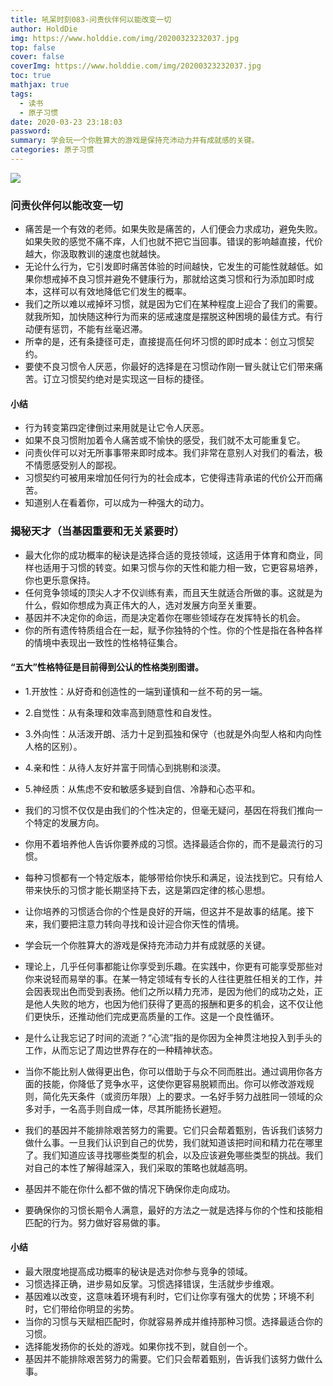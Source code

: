 ```yaml
---
title: 吼呆时刻083-问责伙伴何以能改变一切
author: HoldDie
img: https://www.holddie.com/img/20200323232037.jpg
top: false
cover: false
coverImg: https://www.holddie.com/img/20200323232037.jpg
toc: true
mathjax: true
tags:
  - 读书
  - 原子习惯
date: 2020-03-23 23:18:03
password:
summary: 学会玩一个你胜算大的游戏是保持充沛动力并有成就感的关键。
categories: 原子习惯
---
```


![](https://www.holddie.com/img/20200323232037.jpg)

### 问责伙伴何以能改变一切

- 痛苦是一个有效的老师。如果失败是痛苦的，人们便会力求成功，避免失败。如果失败的感觉不痛不痒，人们也就不把它当回事。错误的影响越直接，代价越大，你汲取教训的速度也就越快。
- 无论什么行为，它引发即时痛苦体验的时间越快，它发生的可能性就越低。如果你想戒掉不良习惯并避免不健康行为，那就给这类习惯和行为添加即时成本，这样可以有效地降低它们发生的概率。
- 我们之所以难以戒掉坏习惯，就是因为它们在某种程度上迎合了我们的需要。就我所知，加快随这种行为而来的惩戒速度是摆脱这种困境的最佳方式。有行动便有惩罚，不能有丝毫迟滞。
- 所幸的是，还有条捷径可走，直接提高任何坏习惯的即时成本：创立习惯契约。
- 要使不良习惯令人厌恶，你最好的选择是在习惯动作刚一冒头就让它们带来痛苦。订立习惯契约绝对是实现这一目标的捷径。

#### 小结

- 行为转变第四定律倒过来用就是让它令人厌恶。
- 如果不良习惯附加着令人痛苦或不愉快的感受，我们就不太可能重复它。
- 问责伙伴可以对无所事事带来即时成本。我们非常在意别人对我们的看法，极不情愿感受别人的鄙视。
- 习惯契约可被用来增加任何行为的社会成本，它使得违背承诺的代价公开而痛苦。
- 知道别人在看着你，可以成为一种强大的动力。

### 揭秘天才（当基因重要和无关紧要时）

- 最大化你的成功概率的秘诀是选择合适的竞技领域，这适用于体育和商业，同样也适用于习惯的转变。如果习惯与你的天性和能力相一致，它更容易培养，你也更乐意保持。
- 任何竞争领域的顶尖人才不仅训练有素，而且天生就适合所做的事。这就是为什么，假如你想成为真正伟大的人，选对发展方向至关重要。
- 基因并不决定你的命运，而是决定着你在哪些领域存在发挥特长的机会。
- 你的所有遗传特质组合在一起，赋予你独特的个性。你的个性是指在各种各样的情境中表现出一致性的性格特征集合。

#### “五大”性格特征是目前得到公认的性格类别图谱。

- 1.开放性：从好奇和创造性的一端到谨慎和一丝不苟的另一端。
- 2.自觉性：从有条理和效率高到随意性和自发性。
- 3.外向性：从活泼开朗、活力十足到孤独和保守（也就是外向型人格和内向性人格的区别）。
- 4.亲和性：从待人友好并富于同情心到挑剔和淡漠。
- 5.神经质：从焦虑不安和敏感多疑到自信、冷静和心态平和。



- 我们的习惯不仅仅是由我们的个性决定的，但毫无疑问，基因在将我们推向一个特定的发展方向。
- 你用不着培养他人告诉你要养成的习惯。选择最适合你的，而不是最流行的习惯。
- 每种习惯都有一个特定版本，能够带给你快乐和满足，设法找到它。只有给人带来快乐的习惯才能长期坚持下去，这是第四定律的核心思想。
- 让你培养的习惯适合你的个性是良好的开端，但这并不是故事的结尾。接下来，我们要把注意力转向寻找和设计迎合你天性的情境。
- 学会玩一个你胜算大的游戏是保持充沛动力并有成就感的关键。
- 理论上，几乎任何事都能让你享受到乐趣。在实践中，你更有可能享受那些对你来说轻而易举的事。在某一特定领域有专长的人往往更胜任相关的工作，并会因表现出色而受到表扬。他们之所以精力充沛，是因为他们的成功之处，正是他人失败的地方，也因为他们获得了更高的报酬和更多的机会，这不仅让他们更快乐，还推动他们完成更高质量的工作。这是一个良性循环。
- 是什么让我忘记了时间的流逝？“心流”指的是你因为全神贯注地投入到手头的工作，从而忘记了周边世界存在的一种精神状态。
- 当你不能比别人做得更出色，你可以借助于与众不同而胜出。通过调用你各方面的技能，你降低了竞争水平，这使你更容易脱颖而出。你可以修改游戏规则，简化先天条件（或资历年限）上的要求。一名好手努力战胜同一领域的众多对手，一名高手则自成一体，尽其所能扬长避短。
- 我们的基因并不能排除艰苦努力的需要。它们只会帮着甄别，告诉我们该努力做什么事。一旦我们认识到自己的优势，我们就知道该把时间和精力花在哪里了。我们知道应该寻找哪些类型的机会，以及应该避免哪些类型的挑战。我们对自己的本性了解得越深入，我们采取的策略也就越高明。
- 基因并不能在你什么都不做的情况下确保你走向成功。
- 要确保你的习惯长期令人满意，最好的方法之一就是选择与你的个性和技能相匹配的行为。努力做好容易做的事。

#### 小结

- 最大限度地提高成功概率的秘诀是选对你参与竞争的领域。
- 习惯选择正确，进步易如反掌。习惯选择错误，生活就步步维艰。
- 基因难以改变，这意味着环境有利时，它们让你享有强大的优势；环境不利时，它们带给你明显的劣势。
- 当你的习惯与天赋相匹配时，你就容易养成并维持那种习惯。选择最适合你的习惯。
- 选择能发扬你的长处的游戏。如果你找不到，就自创一个。
- 基因并不能排除艰苦努力的需要。它们只会帮着甄别，告诉我们该努力做什么事。